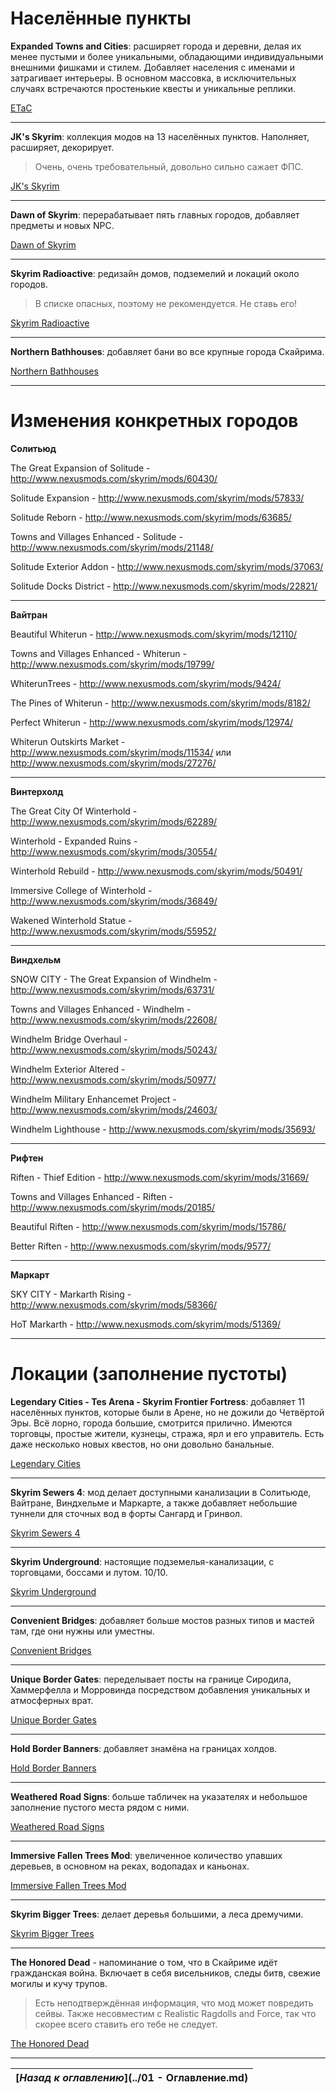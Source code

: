 # Населённые пункты

**Expanded Towns and Cities**: расширяет города и деревни, делая их менее пустыми и более уникальными, обладающими индивидуальными внешними фишками и стилем. Добавляет населения с именами и затрагивает интерьеры. В основном массовка, в исключительных случаях встречаются простенькие квесты и уникальные реплики.

[ETaC](http://www.nexusmods.com/skyrim/mods/13608/)

------

**JK's Skyrim**: коллекция модов на 13 населённых пунктов. Наполняет, расширяет, декорирует.

> Очень, очень требовательный, довольно сильно сажает ФПС.

[JK's Skyrim](http://www.nexusmods.com/skyrim/mods/61035/)

------

**Dawn of Skyrim**: перерабатывает пять главных городов, добавляет предметы и новых NPC.

[Dawn of Skyrim](http://www.nexusmods.com/skyrim/mods/58275/)

------

**Skyrim Radioactive**: редизайн домов, подземелий и локаций около городов.

> В списке опасных, поэтому не рекомендуется. Не ставь его!

[Skyrim Radioactive](http://www.nexusmods.com/skyrim/mods/59871/)

------

**Northern Bathhouses**: добавляет бани во все крупные города Скайрима.

[Northern Bathhouses](http://www.nexusmods.com/skyrim/mods/27489/)

------

# Изменения конкретных городов

**Солитьюд**

The Great Expansion of Solitude - http://www.nexusmods.com/skyrim/mods/60430/

Solitude Expansion - http://www.nexusmods.com/skyrim/mods/57833/

Solitude Reborn - http://www.nexusmods.com/skyrim/mods/63685/

Towns and Villages Enhanced - Solitude - http://www.nexusmods.com/skyrim/mods/21148/

Solitude Exterior Addon - http://www.nexusmods.com/skyrim/mods/37063/

Solitude Docks District - http://www.nexusmods.com/skyrim/mods/22821/

------

**Вайтран**

Beautiful Whiterun - http://www.nexusmods.com/skyrim/mods/12110/

Towns and Villages Enhanced - Whiterun - http://www.nexusmods.com/skyrim/mods/19799/

WhiterunTrees - http://www.nexusmods.com/skyrim/mods/9424/

The Pines of Whiterun - http://www.nexusmods.com/skyrim/mods/8182/

Perfect Whiterun - http://www.nexusmods.com/skyrim/mods/12974/

Whiterun Outskirts Market - http://www.nexusmods.com/skyrim/mods/11534/ или http://www.nexusmods.com/skyrim/mods/27276/

------

**Винтерхолд**

The Great City Of Winterhold - http://www.nexusmods.com/skyrim/mods/62289/

Winterhold - Expanded Ruins - http://www.nexusmods.com/skyrim/mods/30554/

Winterhold Rebuild - http://www.nexusmods.com/skyrim/mods/50491/

Immersive College of Winterhold - http://www.nexusmods.com/skyrim/mods/36849/

Wakened Winterhold Statue - http://www.nexusmods.com/skyrim/mods/55952/

------

**Виндхельм**

SNOW CITY - The Great Expansion of Windhelm - http://www.nexusmods.com/skyrim/mods/63731/

Towns and Villages Enhanced - Windhelm - http://www.nexusmods.com/skyrim/mods/22608/

Windhelm Bridge Overhaul - http://www.nexusmods.com/skyrim/mods/50243/

Windhelm Exterior Altered - http://www.nexusmods.com/skyrim/mods/50977/

Windhelm Military Enhancemet Project - http://www.nexusmods.com/skyrim/mods/24603/

Windhelm Lighthouse - http://www.nexusmods.com/skyrim/mods/35693/

------

**Рифтен**

Riften - Thief Edition  - http://www.nexusmods.com/skyrim/mods/31669/

Towns and Villages Enhanced - Riften - http://www.nexusmods.com/skyrim/mods/20185/

Beautiful Riften - http://www.nexusmods.com/skyrim/mods/15786/

Better Riften - http://www.nexusmods.com/skyrim/mods/9577/

------

**Маркарт**

SKY CITY - Markarth Rising - http://www.nexusmods.com/skyrim/mods/58366/

HoT Markarth - http://www.nexusmods.com/skyrim/mods/51369/

------

# Локации (заполнение пустоты)

**Legendary Cities - Tes Arena - Skyrim Frontier Fortress**: добавляет 11 населённых пунктов, которые были в Арене, но не дожили до Четвёртой Эры. Всё лорно, города большие, смотрится прилично. Имеются торговцы, простые жители, кузнецы, стража, ярл и его управитель. Есть даже несколько новых квестов, но они довольно банальные.

[Legendary Cities](http://www.nexusmods.com/skyrim/mods/47989/)

------

**Skyrim Sewers 4**: мод делает доступными канализации в Солитьюде, Вайтране, Виндхельме и Маркарте, а также добавляет небольшие туннели для сточных вод в форты Сангард и Гринвол.

[Skyrim Sewers 4](http://www.nexusmods.com/skyrim/mods/14351/)

------

**Skyrim Underground**: настоящие подземелья-канализации, с торговцами, боссами и лутом. 10/10.

[Skyrim Underground](http://www.nexusmods.com/skyrim/mods/75004/)

------

**Convenient Bridges**: добавляет больше мостов разных типов и мастей там, где они нужны или уместны.

[Convenient Bridges](http://www.nexusmods.com/skyrim/mods/60620/)

------

**Unique Border Gates**: переделывает посты на границе Сиродила, Хаммерфелла и Морровинда посредством добавления уникальных и атмосферных врат.

[Unique Border Gates](http://www.nexusmods.com/skyrim/mods/52296/)

------

**Hold Border Banners**: добавляет знамёна на границах холдов.

[Hold Border Banners](http://www.nexusmods.com/skyrim/mods/43493/)

------

**Weathered Road Signs**: больше табличек на указателях и небольшое заполнение пустого места рядом с ними.

[Weathered Road Signs](http://www.nexusmods.com/skyrim/mods/2810/)

------

**Immersive Fallen Trees Mod**: увеличенное количество упавших деревьев, в основном на реках, водопадах и каньонах.

[Immersive Fallen Trees Mod](http://www.nexusmods.com/skyrim/mods/55699/)

------

**Skyrim Bigger Trees**: делает деревья большими, а леса дремучими.

[Skyrim Bigger Trees](http://www.nexusmods.com/skyrim/mods/17168/)

------

**The Honored Dead** - напоминание о том, что в Скайриме идёт гражданская война. Включает в себя висельников, следы битв, свежие могилы и кучу трупов.

> Есть неподтверждённая информация, что мод может повредить сейвы. Также несовместим с Realistic Ragdolls and Force, так что скорее всего ставить его тебе не следует.

[The Honored Dead](http://www.nexusmods.com/skyrim/mods/52403/)

------

|[*Назад к оглавлению*](../01 - Оглавление.md)|
|:---:|

